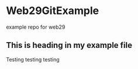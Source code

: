 # Web29GitExample

example repo for web29

## This is heading in my example file

Testing testing testing

